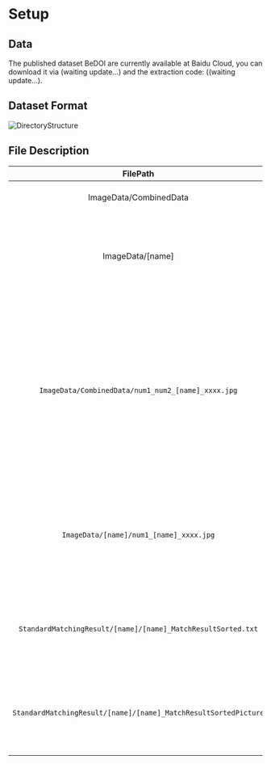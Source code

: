 # Setup
## Data
The published dataset BeDOI are currently available at Baidu Cloud, you can download it via (waiting update...) and the extraction code: ((waiting update...).

## Dataset Format
![DirectoryStructure](https://github.com/WHUHaoZhan/BeDOI/blob/main/DirectoryStructure.png)
## File Description
  | FilePath | Description |
  |    :----:   | --- |
  | ImageData/CombinedData | -Images from all datasets combined. |
  | ImageData/[name] | -Images from separated dataset, <br>-[name] represents the name of the separated dataset. |
  |`ImageData/CombinedData/num1_num2_[name]_xxxx.jpg` | -'num1' represents the index of the image in the CombinedData, <br>-[name] represents the name of the separated dataset where the image is located, <br>-'num2' represents the index of the image in the separated dataset. |
  | `ImageData/[name]/num1_[name]_xxxx.jpg` | -'num1' represents the index of the image in the separated dataset, <br>-[name] represents the name of this dataset. |
  | `StandardMatchingResult/[name]/[name]_MatchResultSorted.txt` | -Standard matching result of the separated dataset, <br>-[name] is the name of this dataset. |
  | `StandardMatchingResult/[name]/[name]_MatchResultSortedPicture` | -Image overlap diagram of the separated dataset, <br>-[name] is the name of this dataset. |

